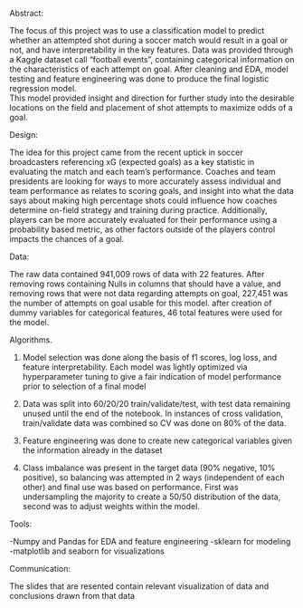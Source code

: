 Abstract:

The focus of this project was to use a classification model to predict whether an attempted shot during a soccer match would result in a goal or not,
and have interpretability in the key features.  Data was provided through a Kaggle dataset call “football events”, containing categorical information on
the characteristics of each attempt on goal.  After cleaning and EDA, model testing and feature engineering was done to produce the final logistic regression model.  
This model provided insight and direction for further study into the desirable locations on the field and placement of shot attempts to maximize odds of a goal.

Design:

The idea for this project came from the recent uptick in soccer broadcasters referencing xG (expected goals) as a key statistic in 
evaluating the match and each team’s performance.  Coaches and team presidents are looking for ways to more accurately assess individual and
team performance as relates to scoring goals, and insight into what the data says about making high percentage shots could influence how coaches determine 
on-field strategy and training during practice. Additionally, players can be more accurately evaluated for their performance using a probability based metric, 
as other factors outside of the players control impacts the chances of a goal. 

Data:

The raw data contained 941,009 rows of data with 22 features.  After removing rows containing Nulls in columns that should have a value,
and removing rows that were not data regarding attempts on goal, 227,451 was the number of attempts on goal usable for this model. 
after creation of dummy variables for categorical features, 46 total features were used for the model.

Algorithms.

1)	Model selection was done along the basis of f1 scores, log loss, and feature interpretability.  Each model was lightly optimized via hyperparameter tuning to give a fair indication of model performance prior to selection of a final model

2)	Data was split into 60/20/20 train/validate/test, with test data remaining unused until the end of the notebook.  In instances of cross validation, train/validate data was combined so CV was done on 80% of the data. 

3)	Feature engineering was done to create new categorical variables given the information already in the dataset

4)	Class imbalance was present in the target data (90% negative, 10% positive), so balancing was attempted in 2 ways (independent of each other) and final use was based on performance. First was undersampling the majority to create a 50/50 distribution of the data, second was to adjust weights within the model.

Tools:

-Numpy and Pandas for EDA and feature engineering
-sklearn for modeling
-matplotlib and seaborn for visualizations

Communication:

The slides that are resented contain relevant visualization of data and conclusions drawn from that data
